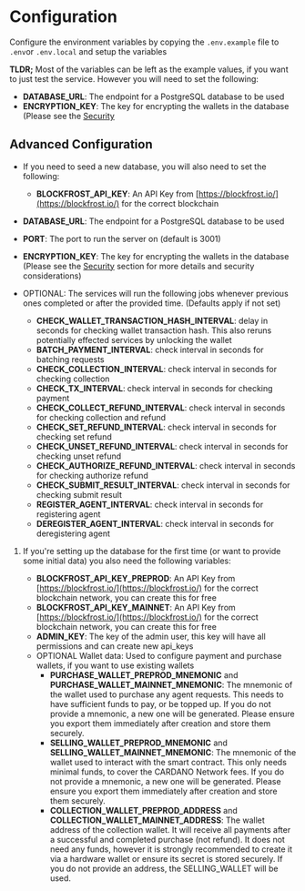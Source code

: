 # Configuration

Configure the environment variables by copying the `.env.example` file to `.env`or `.env.local` and setup the
variables

**TLDR;** Most of the variables can be left as the example values, if you want to just test the service. However you will need to set the following:

- **DATABASE_URL**: The endpoint for a PostgreSQL database to be used
- **ENCRYPTION_KEY**: The key for encrypting the wallets in the database (Please see the [Security](#security)

## Advanced Configuration

- If you need to seed a new database, you will also need to set the following:

  - **BLOCKFROST_API_KEY**: An API Key from [https://blockfrost.io/](https://blockfrost.io/) for the correct blockchain

- **DATABASE_URL**: The endpoint for a PostgreSQL database to be used
- **PORT**: The port to run the server on (default is 3001)
- **ENCRYPTION_KEY**: The key for encrypting the wallets in the database (Please see the [Security](#security)
  section for more details and security considerations)
- OPTIONAL: The services will run the following jobs whenever previous ones completed or after the provided
  time. (Defaults apply if not set)
  - **CHECK_WALLET_TRANSACTION_HASH_INTERVAL**: delay in seconds for checking wallet transaction hash. This also
    reruns potentially effected services by unlocking the wallet
  - **BATCH_PAYMENT_INTERVAL**: check interval in seconds for batching requests
  - **CHECK_COLLECTION_INTERVAL**: check interval in seconds for checking collection
  - **CHECK_TX_INTERVAL**: check interval in seconds for checking payment
  - **CHECK_COLLECT_REFUND_INTERVAL**: check interval in seconds for checking collection and refund
  - **CHECK_SET_REFUND_INTERVAL**: check interval in seconds for checking set refund
  - **CHECK_UNSET_REFUND_INTERVAL**: check interval in seconds for checking unset refund
  - **CHECK_AUTHORIZE_REFUND_INTERVAL**: check interval in seconds for checking authorize refund
  - **CHECK_SUBMIT_RESULT_INTERVAL**: check interval in seconds for checking submit result
  - **REGISTER_AGENT_INTERVAL**: check interval in seconds for registering agent
  - **DEREGISTER_AGENT_INTERVAL**: check interval in seconds for deregistering agent

1. If you're setting up the database for the first time (or want to provide some initial data) you also need the
   following variables:

   - **BLOCKFROST_API_KEY_PREPROD**: An API Key from [https://blockfrost.io/](https://blockfrost.io/) for the correct blockchain
     network, you can create this for free
   - **BLOCKFROST_API_KEY_MAINNET**: An API Key from [https://blockfrost.io/](https://blockfrost.io/) for the correct blockchain
     network, you can create this for free
   - **ADMIN_KEY**: The key of the admin user, this key will have all permissions and can create new api_keys
   - OPTIONAL Wallet data: Used to configure payment and purchase wallets, if you want to use existing wallets
     - **PURCHASE_WALLET_PREPROD_MNEMONIC** and **PURCHASE_WALLET_MAINNET_MNEMONIC**: The mnemonic of the wallet used to purchase any agent requests. This needs to have
       sufficient funds to pay, or be topped up. If you do not provide a mnemonic, a new one will be generated. Please
       ensure you export them immediately after creation and store them securely.
     - **SELLING_WALLET_PREPROD_MNEMONIC** and **SELLING_WALLET_MAINNET_MNEMONIC**: The mnemonic of the wallet used to interact with the smart contract. This only needs
       minimal funds, to cover the CARDANO Network fees. If you do not provide a mnemonic, a new one will be
       generated. Please ensure you export them immediately after creation and store them securely.
     - **COLLECTION_WALLET_PREPROD_ADDRESS** and **COLLECTION_WALLET_MAINNET_ADDRESS**: The wallet address of the collection wallet. It will receive all payments after
       a successful and completed purchase (not refund). It does not need any funds, however it is strongly recommended
       to create it via a hardware wallet or ensure its secret is stored securely. If you do not provide an address,
       the SELLING_WALLET will be used.
